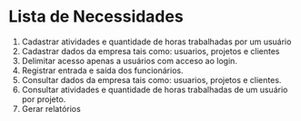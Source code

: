 # Lista de Necessidades

1. Cadastrar atividades e quantidade de horas trabalhadas por um usuário
2. Cadastrar dados da empresa tais como: usuarios, projetos e clientes
3. Delimitar acesso apenas a usuários com acceso ao login.
4. Registrar entrada e saída dos funcionários.
5. Consultar dados da empresa tais como: usuarios, projetos e clientes.
6. Consultar atividades e quantidade de horas trabalhadas de um usuário por projeto.
7. Gerar relatórios